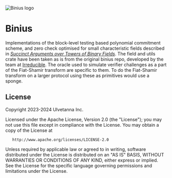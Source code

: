 ![Binius logo](doc/Logo.png "Binius logo")

# Binius

Implementations of the block-level testing based polynomial commitment scheme, and zero check optimised for small characteristic fields described in *[Succinct Arguments over Towers of Binary Fields](https://eprint.iacr.org/2023/1784)*. The field and utils crate have been taken as is from the original binius repo, developed by the team at [Irreducible](https://www.irreducible.com). The oracle used to simulate verifier challenges as a part of the Fiat-Shamir transform are specific to them. To do the Fiat-Shamir transform on a larger protocol using these as primitives would use a sponge.
## License

Copyright 2023-2024 Ulvetanna Inc.

Licensed under the Apache License, Version 2.0 (the "License");
you may not use this file except in compliance with the License.
You may obtain a copy of the License at

       http://www.apache.org/licenses/LICENSE-2.0

Unless required by applicable law or agreed to in writing, software
distributed under the License is distributed on an "AS IS" BASIS,
WITHOUT WARRANTIES OR CONDITIONS OF ANY KIND, either express or implied.
See the License for the specific language governing permissions and
limitations under the License.
